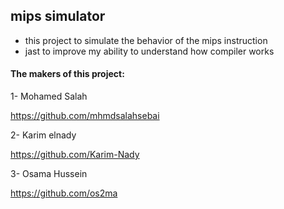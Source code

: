 ## mips simulator
- this project to simulate the behavior of the mips instruction
- jast to improve my ability to understand how compiler works
#### The makers of this project:

1- Mohamed Salah

https://github.com/mhmdsalahsebai

2- Karim elnady

https://github.com/Karim-Nady

3- Osama Hussein

https://github.com/os2ma
